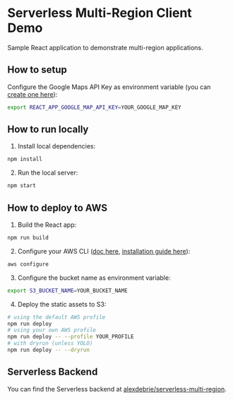# Serverless Multi-Region Client Demo

Sample React application to demonstrate multi-region applications.

## How to setup

Configure the Google Maps API Key as environment variable (you can [create one here](https://developers.google.com/maps/documentation/javascript/get-api-key)):

```bash
export REACT_APP_GOOGLE_MAP_API_KEY=YOUR_GOOGLE_MAP_KEY
```
    
## How to run locally

1. Install local dependencies:

```bash
npm install
```

2. Run the local server:
    
```bash
npm start
```


## How to deploy to AWS

1. Build the React app:

```bash
npm run build
```

2. Configure your AWS CLI ([doc here](https://docs.aws.amazon.com/cli/latest/reference/configure/), [installation guide here](https://docs.aws.amazon.com/cli/latest/userguide/installing.html)):

```bash
aws configure
```

3. Configure the bucket name as environment variable:

```bash
export S3_BUCKET_NAME=YOUR_BUCKET_NAME
```

4. Deploy the static assets to S3:
    
```bash
# using the default AWS profile
npm run deploy
# using your own AWS profile
npm run deploy -- --profile YOUR_PROFILE
# with dryrun (unless YOLO)
npm run deploy -- --dryrun
```


## Serverless Backend

You can find the Serverless backend at [alexdebrie/serverless-multi-region](https://github.com/alexdebrie/serverless-multi-region).
